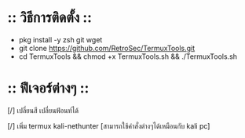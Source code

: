 # :: วิธีการติดตั้ง ::
 - pkg install -y zsh git wget
 - git clone https://github.com/RetroSec/TermuxTools.git
 - cd TermuxTools && chmod +x TermuxTools.sh && ./TermuxTools.sh
 
# :: ฟีเจอร์ต่างๆ ::
 [/] เปลี่ยนสี เปลี่ยนฟ้อนท์ได้
 
 [/] เพิ่ม termux kali-nethunter [สามารถใช้คำสั่งต่างๆได้เหมือนกับ kali pc]
